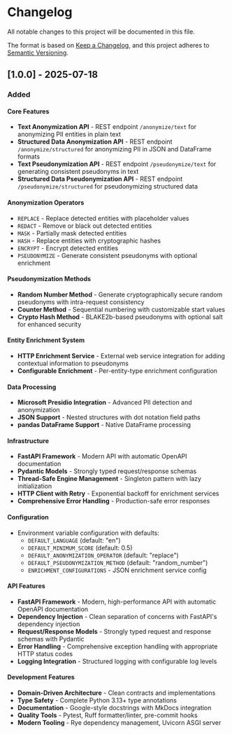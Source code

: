 # Changelog

All notable changes to this project will be documented in this file.

The format is based on [Keep a Changelog](https://keepachangelog.com/en/1.1.0/),
and this project adheres
to [Semantic Versioning](https://semver.org/spec/v2.0.0.html).

## [1.0.0] - 2025-07-18

### Added

#### Core Features

- **Text Anonymization API** - REST endpoint `/anonymize/text` for anonymizing
  PII entities in plain text
- **Structured Data Anonymization API** - REST endpoint `/anonymize/structured`
  for anonymizing PII in JSON and DataFrame formats
- **Text Pseudonymization API** - REST endpoint `/pseudonymize/text` for
  generating consistent pseudonyms in text
- **Structured Data Pseudonymization API** - REST endpoint
  `/pseudonymize/structured` for pseudonymizing structured data

#### Anonymization Operators

- `REPLACE` - Replace detected entities with placeholder values
- `REDACT` - Remove or black out detected entities
- `MASK` - Partially mask detected entities
- `HASH` - Replace entities with cryptographic hashes
- `ENCRYPT` - Encrypt detected entities
- `PSEUDONYMIZE` - Generate consistent pseudonyms with optional enrichment

#### Pseudonymization Methods

- **Random Number Method** - Generate cryptographically secure random pseudonyms
  with intra-request consistency
- **Counter Method** - Sequential numbering with customizable start values
- **Crypto Hash Method** - BLAKE2b-based pseudonyms with optional salt for
  enhanced security

#### Entity Enrichment System

- **HTTP Enrichment Service** - External web service integration for adding
  contextual information to pseudonyms
- **Configurable Enrichment** - Per-entity-type enrichment configuration

#### Data Processing

- **Microsoft Presidio Integration** - Advanced PII detection and anonymization
- **JSON Support** - Nested structures with dot notation field paths
- **pandas DataFrame Support** - Native DataFrame processing

#### Infrastructure

- **FastAPI Framework** - Modern API with automatic OpenAPI documentation
- **Pydantic Models** - Strongly typed request/response schemas
- **Thread-Safe Engine Management** - Singleton pattern with lazy initialization
- **HTTP Client with Retry** - Exponential backoff for enrichment services
- **Comprehensive Error Handling** - Production-safe error responses

#### Configuration

- Environment variable configuration with defaults:
  - `DEFAULT_LANGUAGE` (default: "en")
  - `DEFAULT_MINIMUM_SCORE` (default: 0.5)
  - `DEFAULT_ANONYMIZATION_OPERATOR` (default: "replace")
  - `DEFAULT_PSEUDONYMIZATION_METHOD` (default: "random_number")
  - `ENRICHMENT_CONFIGURATIONS` - JSON enrichment service config

#### API Features

- **FastAPI Framework** - Modern, high-performance API with automatic OpenAPI
  documentation
- **Dependency Injection** - Clean separation of concerns with FastAPI's
  dependency injection
- **Request/Response Models** - Strongly typed request and response schemas with
  Pydantic
- **Error Handling** - Comprehensive exception handling with appropriate HTTP
  status codes
- **Logging Integration** - Structured logging with configurable log levels

#### Development Features

- **Domain-Driven Architecture** - Clean contracts and implementations
- **Type Safety** - Complete Python 3.13+ type annotations
- **Documentation** - Google-style docstrings with MkDocs integration
- **Quality Tools** - Pytest, Ruff formatter/linter, pre-commit hooks
- **Modern Tooling** - Rye dependency management, Uvicorn ASGI server
